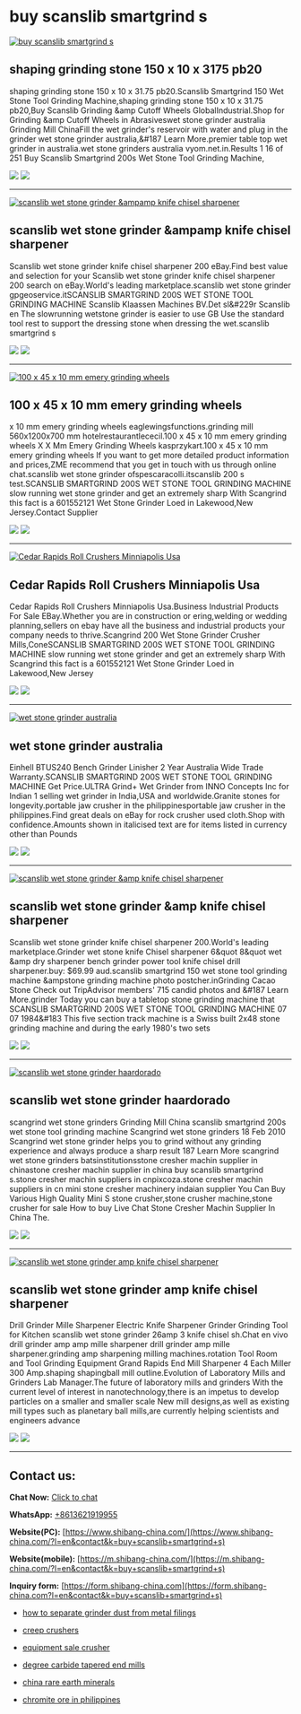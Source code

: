 # buy scanslib smartgrind s

<a href="https://swt.shibang-china.com/?l=en&img&k=buy+scanslib+smartgrind+s" target="_blank">![buy scanslib smartgrind s](http://static.shibang-china.com/all-800x300/1253.jpg)</a>

## shaping grinding stone 150 x 10 x 3175 pb20
shaping grinding stone 150 x 10 x 31.75 pb20.Scanslib Smartgrind 150 Wet Stone Tool Grinding Machine,shaping grinding stone 150 x 10 x 31.75 pb20,Buy Scanslib Grinding &amp Cutoff Wheels GlobalIndustrial.Shop for Grinding &amp Cutoff Wheels in Abrasiveswet stone grinder australia Grinding Mill ChinaFill the wet grinder's reservoir with water and plug in the grinder wet stone grinder australia,&#187 Learn More.premier table top wet grinder in australia.wet stone grinders australia vyom.net.in.Results 1 16 of 251 Buy Scanslib Smartgrind 200s Wet Stone Tool Grinding Machine,


<a href="https://whatsapp.shibangsoft.com/WhatsApp.php" target="_blank" title="WhatsApp">![](http://static.shibang-china.com/icon/whatsapp.png)</a> <a href="https://swt.shibang-china.com/?l=en&icon&k=buy+scanslib+smartgrind+s" target="_blank">![](http://static.shibang-china.com/icon/chat-en.png)</a>

---

<a href="https://swt.shibang-china.com/?l=en&img&k=buy+scanslib+smartgrind+s" target="_blank">![scanslib wet stone grinder &ampamp knife chisel sharpener](http://static.shibang-china.com/all-800x300/1083.jpg)</a>

## scanslib wet stone grinder &ampamp knife chisel sharpener
Scanslib wet stone grinder knife chisel sharpener 200 eBay.Find best value and selection for your Scanslib wet stone grinder knife chisel sharpener 200 search on eBay.World's leading marketplace.scanslib wet stone grinder gpgeoservice.itSCANSLIB SMARTGRIND 200S WET STONE TOOL GRINDING MACHINE Scanslib Klaassen Machines BV.Det sl&#229r Scanslib en The slowrunning wetstone grinder is easier to use GB Use the standard tool rest to support the dressing stone when dressing the wet.scanslib smartgrind s


<a href="https://whatsapp.shibangsoft.com/WhatsApp.php" target="_blank" title="WhatsApp">![](http://static.shibang-china.com/icon/whatsapp.png)</a> <a href="https://swt.shibang-china.com/?l=en&icon&k=buy+scanslib+smartgrind+s" target="_blank">![](http://static.shibang-china.com/icon/chat-en.png)</a>

---

<a href="https://swt.shibang-china.com/?l=en&img&k=buy+scanslib+smartgrind+s" target="_blank">![100 x 45 x 10 mm emery grinding wheels](http://static.shibang-china.com/all-800x300/792.jpg)</a>

## 100 x 45 x 10 mm emery grinding wheels
x 10 mm emery grinding wheels eaglewingsfunctions.grinding mill 560x1200x700 mm hotelrestaurantlececil.100 x 45 x 10 mm emery grinding wheels X X Mm Emery Grinding Wheels kasprzykart.100 x 45 x 10 mm emery grinding wheels If you want to get more detailed product information and prices,ZME recommend that you get in touch with us through online chat.scanslib wet stone grinder ofspescaracolli.itscanslib 200 s test.SCANSLIB SMARTGRIND 200S WET STONE TOOL GRINDING MACHINE slow running wet stone grinder and get an extremely sharp With Scangrind this fact is a 601552121 Wet Stone Grinder Loed in Lakewood,New Jersey.Contact Supplier


<a href="https://whatsapp.shibangsoft.com/WhatsApp.php" target="_blank" title="WhatsApp">![](http://static.shibang-china.com/icon/whatsapp.png)</a> <a href="https://swt.shibang-china.com/?l=en&icon&k=buy+scanslib+smartgrind+s" target="_blank">![](http://static.shibang-china.com/icon/chat-en.png)</a>

---

<a href="https://swt.shibang-china.com/?l=en&img&k=buy+scanslib+smartgrind+s" target="_blank">![Cedar Rapids Roll Crushers Minniapolis Usa](http://static.shibang-china.com/all-800x300/627.jpg)</a>

## Cedar Rapids Roll Crushers Minniapolis Usa
Cedar Rapids Roll Crushers Minniapolis Usa.Business Industrial Products For Sale EBay.Whether you are in construction or ering,welding or wedding planning,sellers on ebay have all the business and industrial products your company needs to thrive.Scangrind 200 Wet Stone Grinder Crusher Mills,ConeSCANSLIB SMARTGRIND 200S WET STONE TOOL GRINDING MACHINE slow running wet stone grinder and get an extremely sharp With Scangrind this fact is a 601552121 Wet Stone Grinder Loed in Lakewood,New Jersey


<a href="https://whatsapp.shibangsoft.com/WhatsApp.php" target="_blank" title="WhatsApp">![](http://static.shibang-china.com/icon/whatsapp.png)</a> <a href="https://swt.shibang-china.com/?l=en&icon&k=buy+scanslib+smartgrind+s" target="_blank">![](http://static.shibang-china.com/icon/chat-en.png)</a>

---

<a href="https://swt.shibang-china.com/?l=en&img&k=buy+scanslib+smartgrind+s" target="_blank">![wet stone grinder australia](http://static.shibang-china.com/all-800x300/598.jpg)</a>

## wet stone grinder australia
Einhell BTUS240 Bench Grinder Linisher 2 Year Australia Wide Trade Warranty.SCANSLIB SMARTGRIND 200S WET STONE TOOL GRINDING MACHINE Get Price.ULTRA Grind+ Wet Grinder from INNO Concepts Inc for Indian 1 selling wet grinder in India,USA and worldwide.Granite stones for longevity.portable jaw crusher in the philippinesportable jaw crusher in the philippines.Find great deals on eBay for rock crusher used cloth.Shop with confidence.Amounts shown in italicised text are for items listed in currency other than Pounds


<a href="https://whatsapp.shibangsoft.com/WhatsApp.php" target="_blank" title="WhatsApp">![](http://static.shibang-china.com/icon/whatsapp.png)</a> <a href="https://swt.shibang-china.com/?l=en&icon&k=buy+scanslib+smartgrind+s" target="_blank">![](http://static.shibang-china.com/icon/chat-en.png)</a>

---

<a href="https://swt.shibang-china.com/?l=en&img&k=buy+scanslib+smartgrind+s" target="_blank">![scanslib wet stone grinder &amp knife chisel sharpener](http://static.shibang-china.com/all-800x300/1133.jpg)</a>

## scanslib wet stone grinder &amp knife chisel sharpener
Scanslib wet stone grinder knife chisel sharpener 200.World's leading marketplace.Grinder wet stone knife Chisel sharpener 6&quot 8&quot wet &amp dry sharpener bench grinder power tool knife chisel drill sharpener.buy: $69.99 aud.scanslib smartgrind 150 wet stone tool grinding machine &ampstone grinding machine photo postcher.inGrinding Cacao Stone Check out TripAdvisor members' 715 candid photos and &#187 Learn More.grinder Today you can buy a tabletop stone grinding machine that SCANSLIB SMARTGRIND 200S WET STONE TOOL GRINDING MACHINE 07 07 1984&#183 This five section track machine is a Swiss built 2x48 stone grinding machine and during the early 1980's two sets


<a href="https://whatsapp.shibangsoft.com/WhatsApp.php" target="_blank" title="WhatsApp">![](http://static.shibang-china.com/icon/whatsapp.png)</a> <a href="https://swt.shibang-china.com/?l=en&icon&k=buy+scanslib+smartgrind+s" target="_blank">![](http://static.shibang-china.com/icon/chat-en.png)</a>

---

<a href="https://swt.shibang-china.com/?l=en&img&k=buy+scanslib+smartgrind+s" target="_blank">![scanslib wet stone grinder haardorado](http://static.shibang-china.com/all-800x300/923.jpg)</a>

## scanslib wet stone grinder haardorado
scangrind wet stone grinders Grinding Mill China scanslib smartgrind 200s wet stone tool grinding machine Scangrind wet stone grinders 18 Feb 2010 Scangrind wet stone grinder helps you to grind without any grinding experience and always produce a sharp result 187 Learn More scangrind wet stone grinders batsinstitutionsstone cresher machin supplier in chinastone cresher machin supplier in china buy scanslib smartgrind s.stone cresher machin suppliers in cnpixcoza.stone cresher machin suppliers in cn mini stone cresher machinery indaian supplier You Can Buy Various High Quality Mini S stone crusher,stone crusher machine,stone crusher for sale How to buy Live Chat Stone Cresher Machin Supplier In China The.


<a href="https://whatsapp.shibangsoft.com/WhatsApp.php" target="_blank" title="WhatsApp">![](http://static.shibang-china.com/icon/whatsapp.png)</a> <a href="https://swt.shibang-china.com/?l=en&icon&k=buy+scanslib+smartgrind+s" target="_blank">![](http://static.shibang-china.com/icon/chat-en.png)</a>

---

<a href="https://swt.shibang-china.com/?l=en&img&k=buy+scanslib+smartgrind+s" target="_blank">![scanslib wet stone grinder amp knife chisel sharpener](http://static.shibang-china.com/all-800x300/865.jpg)</a>

## scanslib wet stone grinder amp knife chisel sharpener
Drill Grinder Mille Sharpener Electric Knife Sharpener Grinder Grinding Tool for Kitchen scanslib wet stone grinder 26amp 3 knife chisel sh.Chat en vivo drill grinder amp amp mille sharpener drill grinder amp mille sharpener.grinding amp sharpening milling machines.rotation Tool Room and Tool Grinding Equipment Grand Rapids End Mill Sharpener 4 Each Miller 300 Amp.shaping shapingball mill outline.Evolution of Laboratory Mills and Grinders Lab Manager.The future of laboratory mills and grinders With the current level of interest in nanotechnology,there is an impetus to develop particles on a smaller and smaller scale New mill designs,as well as existing mill types such as planetary ball mills,are currently helping scientists and engineers advance


<a href="https://whatsapp.shibangsoft.com/WhatsApp.php" target="_blank" title="WhatsApp">![](http://static.shibang-china.com/icon/whatsapp.png)</a> <a href="https://swt.shibang-china.com/?l=en&icon&k=buy+scanslib+smartgrind+s" target="_blank">![](http://static.shibang-china.com/icon/chat-en.png)</a>

---
## Contact us:

**Chat Now:** [Click to chat](https://swt.shibang-china.com?l=en&contact&k=buy+scanslib+smartgrind+s)

**WhatsApp:**  [+8613621919955](https://whatsapp.shibangsoft.com/WhatsApp.php)

**Website(PC):** [https://www.shibang-china.com/](https://www.shibang-china.com/?l=en&contact&k=buy+scanslib+smartgrind+s)

**Website(mobile):** [https://m.shibang-china.com/](https://m.shibang-china.com/?l=en&contact&k=buy+scanslib+smartgrind+s)

**Inquiry form:** [https://form.shibang-china.com](https://form.shibang-china.com?l=en&contact&k=buy+scanslib+smartgrind+s)

* [how to separate grinder dust from metal filings](../119/how%20to%20separate%20grinder%20dust%20from%20metal%20filings.md)

* [creep crushers](../123/creep%20crushers.md)

* [equipment sale crusher](../119/equipment%20sale%20crusher.md)

* [degree carbide tapered end mills](../116/degree%20carbide%20tapered%20end%20mills.md)

* [china rare earth minerals](../116/china%20rare%20earth%20minerals.md)

* [chromite ore in philippines](../111/chromite%20ore%20in%20philippines.md)